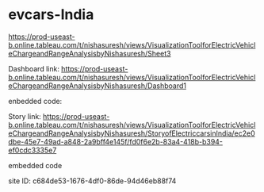 # evcars-India

https://prod-useast-b.online.tableau.com/t/nishasuresh/views/VisualizationToolforElectricVehicleChargeandRangeAnalysisbyNishasuresh/Sheet3

Dashboard link: https://prod-useast-b.online.tableau.com/t/nishasuresh/views/VisualizationToolforElectricVehicleChargeandRangeAnalysisbyNishasuresh/Dashboard1

enbedded code:
<script type='module' src='https://prod-useast-b.online.tableau.com/javascripts/api/tableau.embedding.3.latest.min.js'></script><tableau-viz id='tableau-viz' src='https://prod-useast-b.online.tableau.com/t/nishasuresh/views/VisualizationToolforElectricVehicleChargeandRangeAnalysisbyNishasuresh/Dashboard1' width='1320' height='2063' toolbar='bottom' ></tableau-viz>




Story link: https://prod-useast-b.online.tableau.com/t/nishasuresh/views/VisualizationToolforElectricVehicleChargeandRangeAnalysisbyNishasuresh/StoryofElectriccarsinIndia/ec2e0dbe-45e7-49ad-a848-2a9bff4e145f/fd0f6e2b-83a4-418b-b394-ef0cdc3335e7

embedded code
<script type='module' src='https://prod-useast-b.online.tableau.com/javascripts/api/tableau.embedding.3.latest.min.js'></script><tableau-viz id='tableau-viz' src='https://prod-useast-b.online.tableau.com/t/nishasuresh/views/VisualizationToolforElectricVehicleChargeandRangeAnalysisbyNishasuresh/StoryofElectriccarsinIndia/ec2e0dbe-45e7-49ad-a848-2a9bff4e145f/fd0f6e2b-83a4-418b-b394-ef0cdc3335e7' width='1016' height='1027' toolbar='bottom' ></tableau-viz>


site ID: c684de53-1676-4df0-86de-94d46eb88f74


